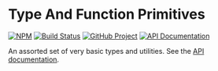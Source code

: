 Type And Function Primitives
============================

[![NPM][npm-image]][npm-url]
[![Build Status][build-status-img]][build-status-link]
[![GitHub Project][github-image]][github-url]
[![API Documentation][api-docs-image]][API documentation]

An assorted set of very basic types and utilities. See the [API documentation].

[npm-image]: https://img.shields.io/npm/v/@proc7ts/primitives.svg?logo=npm
[npm-url]: https://www.npmjs.com/package/@proc7ts/primitives
[build-status-img]: https://github.com/proc7ts/primitives/workflows/Build/badge.svg
[build-status-link]: https://github.com/proc7ts/primitives/actions?query=workflow%3ABuild
[github-image]: https://img.shields.io/static/v1?logo=github&label=GitHub&message=project&color=informational
[github-url]: https://github.com/proc7ts/primitives
[api-docs-image]: https://img.shields.io/static/v1?logo=typescript&label=API&message=docs&color=informational
[API documentation]: https://proc7ts.github.io/primitives/ 

